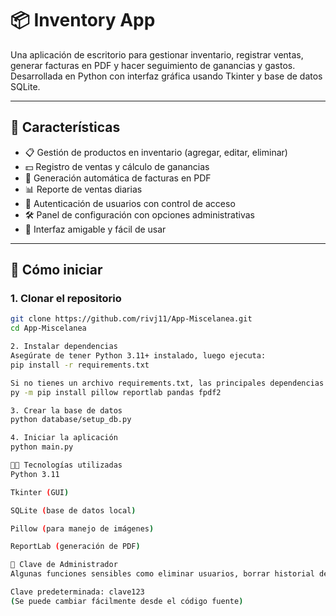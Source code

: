 # 📦 Inventory App

Una aplicación de escritorio para gestionar inventario, registrar ventas, generar facturas en PDF y hacer seguimiento de ganancias y gastos. Desarrollada en Python con interfaz gráfica usando Tkinter y base de datos SQLite.

---

## 🧩 Características

- 📋 Gestión de productos en inventario (agregar, editar, eliminar)
- 💵 Registro de ventas y cálculo de ganancias
- 🧾 Generación automática de facturas en PDF
- 📊 Reporte de ventas diarias
- 🔐 Autenticación de usuarios con control de acceso
- 🛠️ Panel de configuración con opciones administrativas
- 💬 Interfaz amigable y fácil de usar

---

## 🚀 Cómo iniciar

### 1. Clonar el repositorio
```bash
git clone https://github.com/rivj11/App-Miscelanea.git
cd App-Miscelanea

2. Instalar dependencias
Asegúrate de tener Python 3.11+ instalado, luego ejecuta:
pip install -r requirements.txt

Si no tienes un archivo requirements.txt, las principales dependencias son:
py -m pip install pillow reportlab pandas fpdf2

3. Crear la base de datos
python database/setup_db.py

4. Iniciar la aplicación
python main.py

🧑‍💻 Tecnologías utilizadas
Python 3.11

Tkinter (GUI)

SQLite (base de datos local)

Pillow (para manejo de imágenes)

ReportLab (generación de PDF)

🔐 Clave de Administrador
Algunas funciones sensibles como eliminar usuarios, borrar historial de ventas o eliminar productos requieren autenticación del administrador mediante clave.

Clave predeterminada: clave123
(Se puede cambiar fácilmente desde el código fuente)

